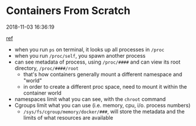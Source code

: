 # Containers From Scratch

2018-11-03 16:36:19

[ref](https://www.youtube.com/watch?v=8fi7uSYlOdc)

* when you run `ps` on terminal, it looks up all processes in `/proc`
* when you run `/proc/self`, you spawn another process
* can see metadata of process, using `/proc/####` and can view its root directory, `/proc/####/root`
    * that's how containers generally mount a different namespace and "world" 
    * in order to create a different proc space, need to mount it within the container world
* namespaces limit what you can see, with the `chroot` command
* Cgroups limit what you can use (i.e. memory, cpu, i/o. process numbers)
    * `/sys/fs/cgroup/memory/docker/###`, will store the metadata and the limits of what resources are available